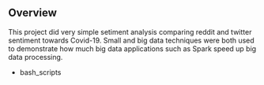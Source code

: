 ## Overview
This project did very simple setiment analysis comparing reddit and twitter sentiment towards Covid-19. Small and big data techniques were both used to demonstrate how much big data applications such as Spark speed up big data processing.
- bash_scripts

